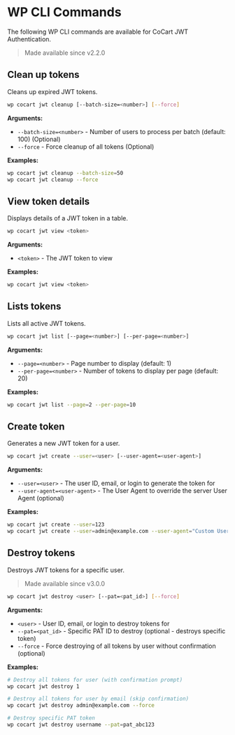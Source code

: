 # WP CLI Commands

The following WP CLI commands are available for CoCart JWT Authentication.

> Made available since v2.2.0

## Clean up tokens

Cleans up expired JWT tokens.

```bash
wp cocart jwt cleanup [--batch-size=<number>] [--force]
```

**Arguments:**

* `--batch-size=<number>` - Number of users to process per batch (default: 100) (Optional)
* `--force` - Force cleanup of all tokens (Optional)

**Examples:**

```bash
wp cocart jwt cleanup --batch-size=50
wp cocart jwt cleanup --force
```

## View token details

Displays details of a JWT token in a table.

```bash
wp cocart jwt view <token>
```

**Arguments:**

* `<token>` - The JWT token to view

**Examples:**

```bash
wp cocart jwt view <token>
```

## Lists tokens

Lists all active JWT tokens.

```bash
wp cocart jwt list [--page=<number>] [--per-page=<number>]
```

**Arguments:**

* `--page=<number>` - Page number to display (default: 1)
* `--per-page=<number>` - Number of tokens to display per page (default: 20)

**Examples:**

```bash
wp cocart jwt list --page=2 --per-page=10
```

## Create token

Generates a new JWT token for a user.

```bash
wp cocart jwt create --user=<user> [--user-agent=<user-agent>]
```

**Arguments:**

* `--user=<user>` - The user ID, email, or login to generate the token for
* `--user-agent=<user-agent>` - The User Agent to override the server User Agent (optional)

**Examples:**

```bash
wp cocart jwt create --user=123
wp cocart jwt create --user=admin@example.com --user-agent="Custom User Agent"
```

## Destroy tokens

Destroys JWT tokens for a specific user.

> Made available since v3.0.0

```bash
wp cocart jwt destroy <user> [--pat=<pat_id>] [--force]
```

**Arguments:**

* `<user>` - User ID, email, or login to destroy tokens for
* `--pat=<pat_id>` - Specific PAT ID to destroy (optional - destroys specific token)
* `--force` - Force destroying of all tokens by user without confirmation (optional)

**Examples:**

```bash
# Destroy all tokens for user (with confirmation prompt)
wp cocart jwt destroy 1

# Destroy all tokens for user by email (skip confirmation)
wp cocart jwt destroy admin@example.com --force

# Destroy specific PAT token
wp cocart jwt destroy username --pat=pat_abc123
```
